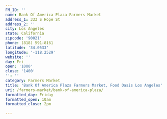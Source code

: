 ```yaml
---
FM_ID: ''
name: Bank Of America Plaza Farmers Market
address_1: 333 S Hope St
address_2: ''
city: Los Angeles
state: California
zipcode: '90021'
phone: (818) 591-8161
latitude: '34.0533'
longitude: '-118.2529'
website: ''
day: Fri
open: '1000'
close: '1400'
'': ''
category: Farmers Market
title: 'Bank Of America Plaza Farmers Market, Food Oasis Los Angeles'
uri: /farmers-market/bank-of-america-plaza/
formatted_day: Friday
formatted_open: 10am
formatted_close: 2pm

---
```

